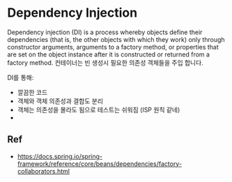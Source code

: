 # Dependency Injection

Dependency injection (DI) is a process whereby objects define their dependencies (that is, the other objects with which they work) only through constructor arguments, arguments to a factory method, or properties that are set on the object instance after it is constructed or returned from a factory method.
컨테이너는 빈 생성시 필요한 의존성 객체들을 주입 합니다.

DI를 통해:
* 깔끔한 코드
* 객체와 객체 의존성과 결합도 분리
* 객체는 의존성을 몰라도 됨으로 테스트는 쉬워짐 (ISP 원칙 같네)
* 

## Ref

* https://docs.spring.io/spring-framework/reference/core/beans/dependencies/factory-collaborators.html
